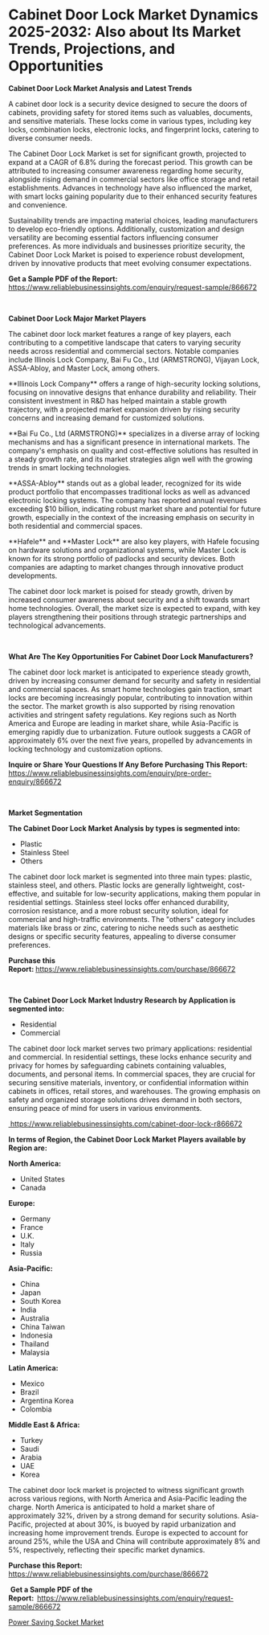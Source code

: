 <p><h1>Cabinet Door Lock Market Dynamics 2025-2032: Also about Its Market Trends, Projections, and Opportunities</h1></p><p><strong>Cabinet Door Lock Market Analysis and Latest Trends</strong></p>
<p><p>A cabinet door lock is a security device designed to secure the doors of cabinets, providing safety for stored items such as valuables, documents, and sensitive materials. These locks come in various types, including key locks, combination locks, electronic locks, and fingerprint locks, catering to diverse consumer needs.</p><p>The Cabinet Door Lock Market is set for significant growth, projected to expand at a CAGR of 6.8% during the forecast period. This growth can be attributed to increasing consumer awareness regarding home security, alongside rising demand in commercial sectors like office storage and retail establishments. Advances in technology have also influenced the market, with smart locks gaining popularity due to their enhanced security features and convenience.</p><p>Sustainability trends are impacting material choices, leading manufacturers to develop eco-friendly options. Additionally, customization and design versatility are becoming essential factors influencing consumer preferences. As more individuals and businesses prioritize security, the Cabinet Door Lock Market is poised to experience robust development, driven by innovative products that meet evolving consumer expectations.</p></p>
<p><strong>Get a Sample PDF of the Report:&nbsp;</strong> <a href="https://www.reliablebusinessinsights.com/enquiry/request-sample/866672?utm_campaign=2224&utm_medium=2&utm_source=Github&utm_content=ia&utm_term=04042025&utm_id=cabinet-door-lock">https://www.reliablebusinessinsights.com/enquiry/request-sample/866672</a></p>
<p>&nbsp;</p>
<p><strong>Cabinet Door Lock Major Market Players</strong></p>
<p><p>The cabinet door lock market features a range of key players, each contributing to a competitive landscape that caters to varying security needs across residential and commercial sectors. Notable companies include Illinois Lock Company, Bai Fu Co., Ltd (ARMSTRONG), Vijayan Lock, ASSA-Abloy, and Master Lock, among others.</p><p>**Illinois Lock Company** offers a range of high-security locking solutions, focusing on innovative designs that enhance durability and reliability. Their consistent investment in R&D has helped maintain a stable growth trajectory, with a projected market expansion driven by rising security concerns and increasing demand for customized solutions.</p><p>**Bai Fu Co., Ltd (ARMSTRONG)** specializes in a diverse array of locking mechanisms and has a significant presence in international markets. The company's emphasis on quality and cost-effective solutions has resulted in a steady growth rate, and its market strategies align well with the growing trends in smart locking technologies.</p><p>**ASSA-Abloy** stands out as a global leader, recognized for its wide product portfolio that encompasses traditional locks as well as advanced electronic locking systems. The company has reported annual revenues exceeding $10 billion, indicating robust market share and potential for future growth, especially in the context of the increasing emphasis on security in both residential and commercial spaces.</p><p>**Hafele** and **Master Lock** are also key players, with Hafele focusing on hardware solutions and organizational systems, while Master Lock is known for its strong portfolio of padlocks and security devices. Both companies are adapting to market changes through innovative product developments.</p><p>The cabinet door lock market is poised for steady growth, driven by increased consumer awareness about security and a shift towards smart home technologies. Overall, the market size is expected to expand, with key players strengthening their positions through strategic partnerships and technological advancements.</p></p>
<p>&nbsp;</p>
<p><strong>What Are The Key Opportunities For Cabinet Door Lock Manufacturers?</strong></p>
<p><p>The cabinet door lock market is anticipated to experience steady growth, driven by increasing consumer demand for security and safety in residential and commercial spaces. As smart home technologies gain traction, smart locks are becoming increasingly popular, contributing to innovation within the sector. The market growth is also supported by rising renovation activities and stringent safety regulations. Key regions such as North America and Europe are leading in market share, while Asia-Pacific is emerging rapidly due to urbanization. Future outlook suggests a CAGR of approximately 6% over the next five years, propelled by advancements in locking technology and customization options.</p></p>
<p><strong>Inquire or Share Your Questions If Any Before Purchasing This Report:</strong> <a href="https://www.reliablebusinessinsights.com/enquiry/pre-order-enquiry/866672?utm_campaign=2224&utm_medium=2&utm_source=Github&utm_content=ia&utm_term=04042025&utm_id=cabinet-door-lock">https://www.reliablebusinessinsights.com/enquiry/pre-order-enquiry/866672</a></p>
<p>&nbsp;</p>
<p><strong>Market Segmentation</strong></p>
<p><strong>The Cabinet Door Lock Market Analysis by types is segmented into:</strong></p>
<p><ul><li>Plastic</li><li>Stainless Steel</li><li>Others</li></ul></p>
<p><p>The cabinet door lock market is segmented into three main types: plastic, stainless steel, and others. Plastic locks are generally lightweight, cost-effective, and suitable for low-security applications, making them popular in residential settings. Stainless steel locks offer enhanced durability, corrosion resistance, and a more robust security solution, ideal for commercial and high-traffic environments. The "others" category includes materials like brass or zinc, catering to niche needs such as aesthetic designs or specific security features, appealing to diverse consumer preferences.</p></p>
<p><strong>Purchase this Report:&nbsp;</strong><a href="https://www.reliablebusinessinsights.com/purchase/866672?utm_campaign=2224&utm_medium=2&utm_source=Github&utm_content=ia&utm_term=04042025&utm_id=cabinet-door-lock">https://www.reliablebusinessinsights.com/purchase/866672</a></p>
<p>&nbsp;</p>
<p><strong>The Cabinet Door Lock Market Industry Research by Application is segmented into:</strong></p>
<p><ul><li>Residential</li><li>Commercial</li></ul></p>
<p><p>The cabinet door lock market serves two primary applications: residential and commercial. In residential settings, these locks enhance security and privacy for homes by safeguarding cabinets containing valuables, documents, and personal items. In commercial spaces, they are crucial for securing sensitive materials, inventory, or confidential information within cabinets in offices, retail stores, and warehouses. The growing emphasis on safety and organized storage solutions drives demand in both sectors, ensuring peace of mind for users in various environments.</p></p>
<p><a href="https://www.reliablebusinessinsights.com/cabinet-door-lock-r866672?utm_campaign=2224&utm_medium=2&utm_source=Github&utm_content=ia&utm_term=04042025&utm_id=cabinet-door-lock">&nbsp;https://www.reliablebusinessinsights.com/cabinet-door-lock-r866672</a></p>
<p><strong>In terms of Region, the Cabinet Door Lock Market Players available by Region are:</strong></p>
<p>
    <p> <strong> North America: </strong>
        <ul>
            <li>United States</li>
            <li>Canada</li>
        </ul>
        </p> 
    <p> <strong> Europe: </strong>
        <ul>
            <li>Germany</li>
            <li>France</li>
            <li>U.K.</li>
            <li>Italy</li>
            <li>Russia</li>
        </ul>
        </p> 
    <p> <strong> Asia-Pacific: </strong>
        <ul>
            <li>China</li>
            <li>Japan</li>
            <li>South Korea</li>
            <li>India</li>
            <li>Australia</li>
            <li>China Taiwan</li>
            <li>Indonesia</li>
            <li>Thailand</li>
            <li>Malaysia</li>
        </ul>
        </p> 
    <p> <strong> Latin America: </strong>
        <ul>
            <li>Mexico</li>
            <li>Brazil</li>
            <li>Argentina Korea</li>
            <li>Colombia</li>
        </ul>
        </p> 
    <p> <strong> Middle East & Africa: </strong>
        <ul>
            <li>Turkey</li>
            <li>Saudi</li>
            <li>Arabia</li>
            <li>UAE</li>
            <li>Korea</li>
        </ul>
    </p>
    </p>
<p><p>The cabinet door lock market is projected to witness significant growth across various regions, with North America and Asia-Pacific leading the charge. North America is anticipated to hold a market share of approximately 32%, driven by a strong demand for security solutions. Asia-Pacific, projected at about 30%, is buoyed by rapid urbanization and increasing home improvement trends. Europe is expected to account for around 25%, while the USA and China will contribute approximately 8% and 5%, respectively, reflecting their specific market dynamics.</p></p>
<p><strong>Purchase this Report: </strong><a href="https://www.reliablebusinessinsights.com/purchase/866672?utm_campaign=2224&utm_medium=2&utm_source=Github&utm_content=ia&utm_term=04042025&utm_id=cabinet-door-lock">https://www.reliablebusinessinsights.com/purchase/866672</a></p>
<p>&nbsp;<strong>Get a Sample PDF of the Report:&nbsp;&nbsp;</strong><a href="https://www.reliablebusinessinsights.com/enquiry/request-sample/866672?utm_campaign=2224&utm_medium=2&utm_source=Github&utm_content=ia&utm_term=04042025&utm_id=cabinet-door-lock">https://www.reliablebusinessinsights.com/enquiry/request-sample/866672</a></p>
<p><strong></strong></p>
<p><p><a href="https://github.com/gerdabatiskzv9/Market-Research-Report-List-1/blob/main/power-saving-socket-market.md?utm_campaign=2224&utm_medium=2&utm_source=Github&utm_content=ia&utm_term=04042025&utm_id=cabinet-door-lock">Power Saving Socket Market</a></p></p>